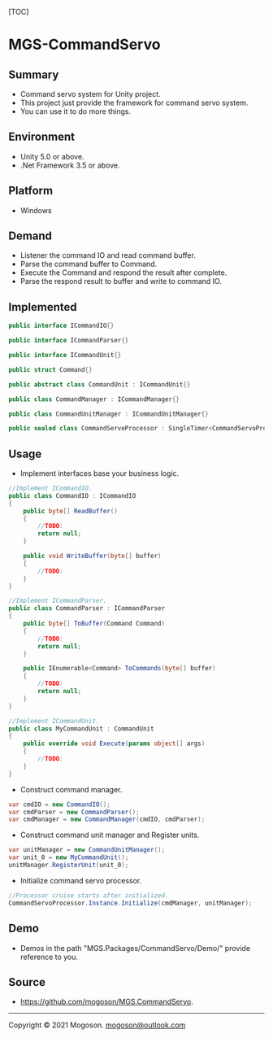[TOC]

# MGS-CommandServo

## Summary
- Command servo system for Unity project.
- This project just provide the framework for command servo system.
- You can use it to do more things.

## Environment

- Unity 5.0 or above.
- .Net Framework 3.5 or above.

## Platform
- Windows

## Demand
- Listener the command IO and read command buffer.
- Parse the command buffer to Command.
- Execute the Command and respond the result after complete.
- Parse the respond result to buffer and write to command IO.

## Implemented

```C#
public interface ICommandIO{}

public interface ICommandParser{}

public interface ICommandUnit{}

public struct Command{}

public abstract class CommandUnit : ICommandUnit{}

public class CommandManager : ICommandManager{}

public class CommandUnitManager : ICommandUnitManager{}

public sealed class CommandServoProcessor : SingleTimer<CommandServoProcessor>, ICommandServoProcessor{}
```

## Usage

- Implement interfaces base your business logic.

```C#
//Implement ICommandIO.
public class CommandIO : ICommandIO
{
    public byte[] ReadBuffer()
    {
        //TODO:
        return null;
    }

    public void WriteBuffer(byte[] buffer)
    {
        //TODO:
    }
}

//Implement ICommandParser.
public class CommandParser : ICommandParser
{
    public byte[] ToBuffer(Command Command)
    {
        //TODO:
        return null;
    }

    public IEnumerable<Command> ToCommands(byte[] buffer)
    {
        //TODO:
        return null;
    }
}

//Implement ICommandUnit.
public class MyCommandUnit : CommandUnit
{
    public override void Execute(params object[] args)
    {
        //TODO:
    }
}
```

- Construct command manager.

```C#
var cmdIO = new CommandIO();
var cmdParser = new CommandParser();
var cmdManager = new CommandManager(cmdIO, cmdParser);
```

- Construct command unit manager and Register units.

```c#
var unitManager = new CommandUnitManager();
var unit_0 = new MyCommandUnit();
unitManager.RegisterUnit(unit_0);
```

- Initialize command servo processor.

```C#
//Processor cruise starts after initialized.
CommandServoProcessor.Instance.Initialize(cmdManager, unitManager);
```


## Demo

- Demos in the path "MGS.Packages/CommandServo/Demo/" provide reference to you.

## Source

- https://github.com/mogoson/MGS.CommandServo.
------

Copyright © 2021 Mogoson.	mogoson@outlook.com